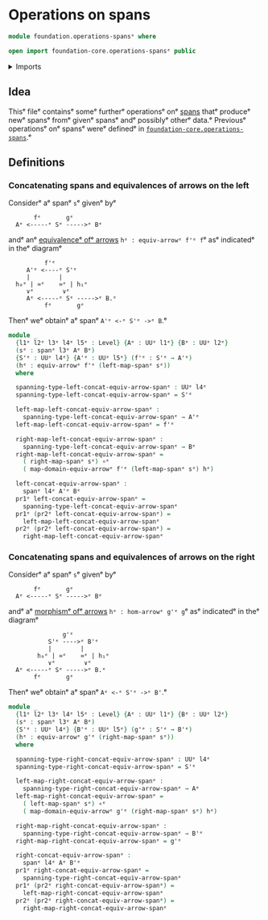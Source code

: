 # Operations on spans

```agda
module foundation.operations-spansᵉ where

open import foundation-core.operations-spansᵉ public
```

<details><summary>Imports</summary>

```agda
open import foundation.dependent-pair-typesᵉ
open import foundation.equivalences-arrowsᵉ
open import foundation.morphisms-arrowsᵉ
open import foundation.spansᵉ
open import foundation.universe-levelsᵉ

open import foundation-core.function-typesᵉ
```

</details>

## Idea

Thisᵉ fileᵉ containsᵉ someᵉ furtherᵉ operationsᵉ onᵉ [spans](foundation.spans.mdᵉ) thatᵉ
produceᵉ newᵉ spansᵉ fromᵉ givenᵉ spansᵉ andᵉ possiblyᵉ otherᵉ data.ᵉ Previousᵉ operationsᵉ
onᵉ spansᵉ wereᵉ definedᵉ in
[`foundation-core.operations-spans`](foundation-core.operations-spans.md).ᵉ

## Definitions

### Concatenating spans and equivalences of arrows on the left

Considerᵉ aᵉ spanᵉ `s`ᵉ givenᵉ byᵉ

```text
       fᵉ       gᵉ
  Aᵉ <-----ᵉ Sᵉ ----->ᵉ Bᵉ
```

andᵉ anᵉ [equivalenceᵉ ofᵉ arrows](foundation.equivalences-arrows.mdᵉ)
`hᵉ : equiv-arrowᵉ f'ᵉ f`ᵉ asᵉ indicatedᵉ in theᵉ diagramᵉ

```text
          f'ᵉ
     A'ᵉ <----ᵉ S'ᵉ
     |        |
  h₀ᵉ | ≃ᵉ    ≃ᵉ | h₁ᵉ
     ∨ᵉ        ∨ᵉ
     Aᵉ <-----ᵉ Sᵉ ----->ᵉ B.ᵉ
          fᵉ       gᵉ
```

Thenᵉ weᵉ obtainᵉ aᵉ spanᵉ `A'ᵉ <-ᵉ S'ᵉ ->ᵉ B`.ᵉ

```agda
module _
  {l1ᵉ l2ᵉ l3ᵉ l4ᵉ l5ᵉ : Level} {Aᵉ : UUᵉ l1ᵉ} {Bᵉ : UUᵉ l2ᵉ}
  (sᵉ : spanᵉ l3ᵉ Aᵉ Bᵉ)
  {S'ᵉ : UUᵉ l4ᵉ} {A'ᵉ : UUᵉ l5ᵉ} (f'ᵉ : S'ᵉ → A'ᵉ)
  (hᵉ : equiv-arrowᵉ f'ᵉ (left-map-spanᵉ sᵉ))
  where

  spanning-type-left-concat-equiv-arrow-spanᵉ : UUᵉ l4ᵉ
  spanning-type-left-concat-equiv-arrow-spanᵉ = S'ᵉ

  left-map-left-concat-equiv-arrow-spanᵉ :
    spanning-type-left-concat-equiv-arrow-spanᵉ → A'ᵉ
  left-map-left-concat-equiv-arrow-spanᵉ = f'ᵉ

  right-map-left-concat-equiv-arrow-spanᵉ :
    spanning-type-left-concat-equiv-arrow-spanᵉ → Bᵉ
  right-map-left-concat-equiv-arrow-spanᵉ =
    ( right-map-spanᵉ sᵉ) ∘ᵉ
    ( map-domain-equiv-arrowᵉ f'ᵉ (left-map-spanᵉ sᵉ) hᵉ)

  left-concat-equiv-arrow-spanᵉ :
    spanᵉ l4ᵉ A'ᵉ Bᵉ
  pr1ᵉ left-concat-equiv-arrow-spanᵉ =
    spanning-type-left-concat-equiv-arrow-spanᵉ
  pr1ᵉ (pr2ᵉ left-concat-equiv-arrow-spanᵉ) =
    left-map-left-concat-equiv-arrow-spanᵉ
  pr2ᵉ (pr2ᵉ left-concat-equiv-arrow-spanᵉ) =
    right-map-left-concat-equiv-arrow-spanᵉ
```

### Concatenating spans and equivalences of arrows on the right

Considerᵉ aᵉ spanᵉ `s`ᵉ givenᵉ byᵉ

```text
       fᵉ       gᵉ
  Aᵉ <-----ᵉ Sᵉ ----->ᵉ Bᵉ
```

andᵉ aᵉ [morphismᵉ ofᵉ arrows](foundation.morphisms-arrows.mdᵉ) `hᵉ : hom-arrowᵉ g'ᵉ g`ᵉ
asᵉ indicatedᵉ in theᵉ diagramᵉ

```text
               g'ᵉ
           S'ᵉ ---->ᵉ B'ᵉ
           |        |
        h₀ᵉ | ≃ᵉ    ≃ᵉ | h₁ᵉ
           ∨ᵉ        ∨ᵉ
  Aᵉ <-----ᵉ Sᵉ ----->ᵉ B.ᵉ
       fᵉ       gᵉ
```

Thenᵉ weᵉ obtainᵉ aᵉ spanᵉ `Aᵉ <-ᵉ S'ᵉ ->ᵉ B'`.ᵉ

```agda
module _
  {l1ᵉ l2ᵉ l3ᵉ l4ᵉ l5ᵉ : Level} {Aᵉ : UUᵉ l1ᵉ} {Bᵉ : UUᵉ l2ᵉ}
  (sᵉ : spanᵉ l3ᵉ Aᵉ Bᵉ)
  {S'ᵉ : UUᵉ l4ᵉ} {B'ᵉ : UUᵉ l5ᵉ} (g'ᵉ : S'ᵉ → B'ᵉ)
  (hᵉ : equiv-arrowᵉ g'ᵉ (right-map-spanᵉ sᵉ))
  where

  spanning-type-right-concat-equiv-arrow-spanᵉ : UUᵉ l4ᵉ
  spanning-type-right-concat-equiv-arrow-spanᵉ = S'ᵉ

  left-map-right-concat-equiv-arrow-spanᵉ :
    spanning-type-right-concat-equiv-arrow-spanᵉ → Aᵉ
  left-map-right-concat-equiv-arrow-spanᵉ =
    ( left-map-spanᵉ sᵉ) ∘ᵉ
    ( map-domain-equiv-arrowᵉ g'ᵉ (right-map-spanᵉ sᵉ) hᵉ)

  right-map-right-concat-equiv-arrow-spanᵉ :
    spanning-type-right-concat-equiv-arrow-spanᵉ → B'ᵉ
  right-map-right-concat-equiv-arrow-spanᵉ = g'ᵉ

  right-concat-equiv-arrow-spanᵉ :
    spanᵉ l4ᵉ Aᵉ B'ᵉ
  pr1ᵉ right-concat-equiv-arrow-spanᵉ =
    spanning-type-right-concat-equiv-arrow-spanᵉ
  pr1ᵉ (pr2ᵉ right-concat-equiv-arrow-spanᵉ) =
    left-map-right-concat-equiv-arrow-spanᵉ
  pr2ᵉ (pr2ᵉ right-concat-equiv-arrow-spanᵉ) =
    right-map-right-concat-equiv-arrow-spanᵉ
```